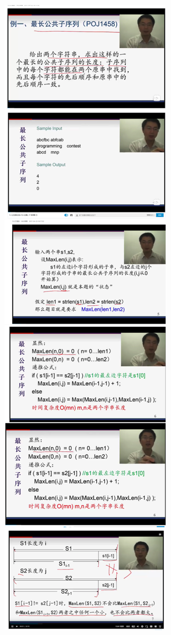 ![](images/2021-10-19-20-18-56.png)
![](images/2021-10-19-20-19-26.png)
![](images/2021-10-19-20-23-54.png)
![](images/2021-10-19-20-26-27.png)
![](images/2021-10-19-20-35-01.png)
![](images/2021-10-19-20-48-39.png)